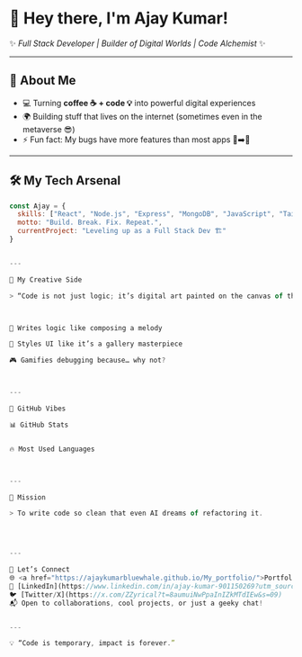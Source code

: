 
# 👋 Hey there, I'm Ajay Kumar!  

✨ *Full Stack Developer | Builder of Digital Worlds | Code Alchemist* ✨  

---

## 🚀 About Me  
- 💻 Turning **coffee ☕ + code 💡** into powerful digital experiences  
- 🌍 Building stuff that lives on the internet (sometimes even in the metaverse 😎)  
- ⚡ Fun fact: My bugs have more features than most apps 🐞➡️🚀  

---

## 🛠️ My Tech Arsenal  
```js
const Ajay = {
  skills: ["React", "Node.js", "Express", "MongoDB", "JavaScript", "TailwindCSS", "REST APIs", "GitHub"],
  motto: "Build. Break. Fix. Repeat.",
  currentProject: "Leveling up as a Full Stack Dev 🏗️"
}


---

🎨 My Creative Side

> “Code is not just logic; it’s digital art painted on the canvas of the web.”



🎵 Writes logic like composing a melody

🎨 Styles UI like it’s a gallery masterpiece

🎮 Gamifies debugging because… why not?



---

🌟 GitHub Vibes

📊 GitHub Stats


🔥 Most Used Languages



---

🎯 Mission

> To write code so clean that even AI dreams of refactoring it.




---

🤝 Let’s Connect
🌐 <a href="https://ajaykumarbluewhale.github.io/My_portfolio/">Portfolio</a>
💼 [LinkedIn](https://www.linkedin.com/in/ajay-kumar-901150269?utm_source=share&utm_campaign=share_via&utm_content=profile&utm_medium=android_app)
🐦 [Twitter/X](https://x.com/ZZyrical?t=8aumuiNwPpaInIZkMTdIEw&s=09)
📬 Open to collaborations, cool projects, or just a geeky chat!


---

💡 “Code is temporary, impact is forever.”
